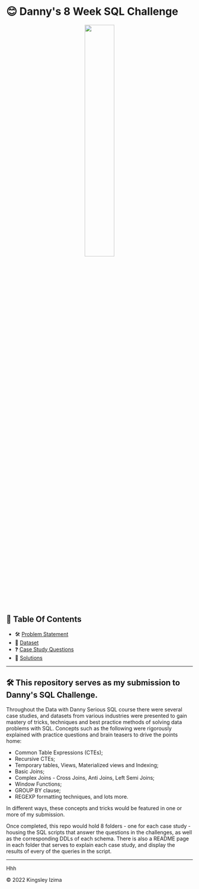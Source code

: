 # 😊 Danny's 8 Week SQL Challenge
<p align="center">

<img src="https://user-images.githubusercontent.com/60517587/175916811-83b01187-1a33-4bc2-9d8f-7a29115b2233.png" width=40% height=40% />

## 📕 Table Of Contents
* 🛠️ [Problem Statement](#problem-statement)
* 📂 [Dataset](#dataset)
* :question:️ [Case Study Questions](#case-study-questions)
* 🚀 [Solutions](#solutions)
  
---

## 🛠️ This repository serves as my submission to Danny's SQL Challenge.
Throughout the Data with Danny Serious SQL course there were several case studies, and datasets from various industries were presented to gain mastery of tricks, techniques and best practice methods of solving data problems with SQL.
Concepts such as the following were rigorously explained with practice questions and brain teasers to drive the points home:

* Common Table Expressions (CTEs);
* Recursive CTEs;
* Temporary tables, Views, Materialized views and Indexing;
* Basic Joins;
* Complex Joins - Cross Joins, Anti Joins, Left Semi Joins;
* Window Functions;
* GROUP BY clause;
* REGEXP formatting techniques, and lots more.

In different ways, these concepts and tricks would be featured in one or more of my submission.


Once completed, this repo would hold 8 folders - one for each case study - housing the SQL scripts that answer the questions in the challenges, as well as the corresponding DDLs of each schema.
There is also a README page in each folder that serves to explain each case study, and display the results of every of the queries in the script.


---
Hhh

<p>&copy; 2022 Kingsley Izima</p>
